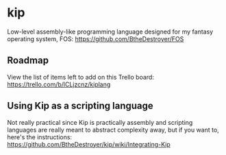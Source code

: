 # kip

Low-level assembly-like programming language designed for my fantasy operating system, FOS: https://github.com/BtheDestroyer/FOS

## Roadmap

View the list of items left to add on this Trello board: https://trello.com/b/lCLjzcnz/kiplang

## Using Kip as a scripting language

Not really practical since Kip is practically assembly and scripting languages are really meant to abstract complexity away, but if you want to, here's the instructions: https://github.com/BtheDestroyer/kip/wiki/Integrating-Kip
